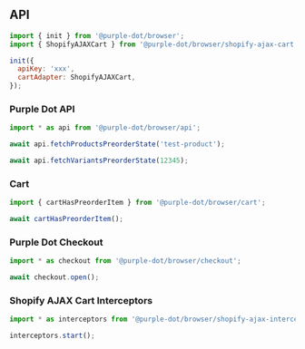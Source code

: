 ## API

```javascript
import { init } from '@purple-dot/browser';
import { ShopifyAJAXCart } from '@purple-dot/browser/shopify-ajax-cart';

init({
  apiKey: 'xxx',
  cartAdapter: ShopifyAJAXCart,
});
```

### Purple Dot API

```javascript
import * as api from '@purple-dot/browser/api';

await api.fetchProductsPreorderState('test-product');

await api.fetchVariantsPreorderState(12345);
```

### Cart

```javascript
import { cartHasPreorderItem } from '@purple-dot/browser/cart';

await cartHasPreorderItem();
```

### Purple Dot Checkout

```javascript
import * as checkout from '@purple-dot/browser/checkout';

await checkout.open();
```

### Shopify AJAX Cart Interceptors

```javascript
import * as interceptors from '@purple-dot/browser/shopify-ajax-interceptors';

interceptors.start();
```
